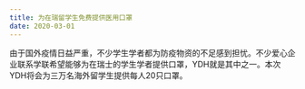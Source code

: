 ```yaml
---
title: 为在瑞留学生免费提供医用口罩
date: 2020-03-01
---
```


由于国外疫情日益严重，不少学生学者都为防疫物资的不足感到担忧。不少爱心企业联系学联希望能够为在瑞士的学生学者提供口罩，YDH就是其中之一。本次YDH将会为三万名海外留学生提供每人20只口罩。

